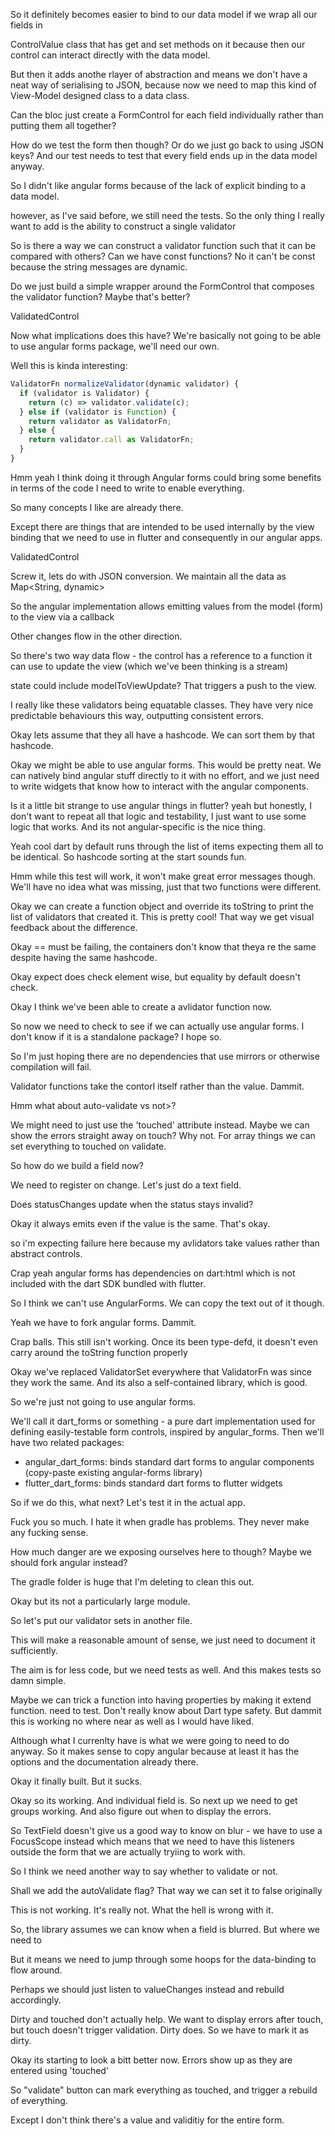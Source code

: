 So it definitely becomes easier to bind to our data model if we wrap all our fields in

ControlValue<T> class that has get and set methods on it because then our control can interact directly with the data model. 

But then it adds anothe rlayer of abstraction and means we don't have a neat way of serialising to JSON, because now we need to map this kind of View-Model designed class to a data class. 



Can the bloc just create a FormControl for each field individually rather than putting them all together? 

How do we test the form then though? Or do we just go back to using JSON keys? And our test needs to test that every field ends up in the data model anyway. 

So I didn't like angular forms because of the lack of explicit binding to a data model. 

however, as I've said before, we still need the tests. So the only thing I really want to add is the ability to construct a single validator

So is there a way we can construct a validator function such that it can be compared with others? Can we have const functions? No it can't be const because the string messages are dynamic. 

Do we just build a simple wrapper around the FormControl that composes the validator function? Maybe that's better? 

ValidatedControl

Now what implications does this have? We're basically not going to be able to use angular forms package, we'll need our own. 

Well this is kinda interesting: 
```js
ValidatorFn normalizeValidator(dynamic validator) {
  if (validator is Validator) {
    return (c) => validator.validate(c);
  } else if (validator is Function) {
    return validator as ValidatorFn;
  } else {
    return validator.call as ValidatorFn;
  }
}
```

Hmm yeah I think doing it through Angular forms could bring some benefits in terms of the code I need to write to enable everything. 

So many concepts I like are already there. 

Except there are things that are intended to be used internally by the view binding that we need to use in flutter and consequently in our angular apps. 

ValidatedControl

Screw it, lets do with JSON conversion. We maintain all the data as Map<String, dynamic> 


So the angular implementation allows emitting values from the model (form) to the view via a callback

Other changes flow in the other direction.

So there's two way data flow - the control has a reference to a function it can use to update the view (which we've been thinking is a stream)

state could include modelToViewUpdate? That triggers a push to the view. 

I really like these validators being equatable classes. They have very nice predictable behaviours this way, outputting consistent errors. 

Okay lets assume that they all have a hashcode. We can sort them by that hashcode. 

Okay we might be able to use angular forms. This would be pretty neat. We can natively bind angular stuff directly to it with no effort, and we just need to write widgets that know how to interact with the angular components. 

Is it a little bit strange to use angular things in flutter? yeah but honestly, I don't want to repeat all that logic and testability, I just want to use some logic that works. And its not angular-specific is the nice thing. 

Yeah cool dart by default runs through the list of items expecting them all to be identical. So hashcode sorting at the start sounds fun. 

Hmm while this test will work, it won't make great error messages though. We'll have no idea what was missing, just that two functions were different. 

Okay we can create a function object and override its toString to print the list of validators that created it. This is pretty cool! That way we get visual feedback about the difference. 

Okay == must be failing, the containers don't know that theya re the same despite having the same hashcode. 

Okay expect does check element wise, but equality by default doesn't check. 

Okay I think we've been able to create a avlidator function now. 

So now we need to check to see if we can actually use angular forms. I don't know if it is a standalone package? I hope so. 

So I'm just hoping there are no dependencies that use mirrors or otherwise compilation will fail. 

Validator functions take the contorl itself rather than the value. Dammit. 

Hmm what about auto-validate vs not>? 

We might need to just use the 'touched' attribute instead. Maybe we can show the errors straight away on touch? Why not. For array things we can set everything to touched on validate. 

So how do we build a field now? 

We need to register on change. Let's just do a text field. 

Does statusChanges update when the status stays invalid? 

Okay it always emits even if the value is the same. That's okay. 

so i'm expecting failure here because my avlidators take values rather than abstract controls. 

Crap yeah angular forms has dependencies on dart:html which is not included with the dart SDK bundled with flutter. 



So I think we can't use AngularForms. We can copy the text out of it though. 

Yeah we have to fork angular forms. Dammit. 

Crap balls. This still isn't working. Once its been type-defd, it doesn't even carry around the toString function properly

Okay we've replaced ValidatorSet<T> everywhere that ValidatorFn was since they work the same. And its also a self-contained library, which is good. 

So we're just not going to use angular forms. 

We'll call it dart_forms or something - a pure dart implementation used for defining easily-testable form controls, inspired by angular_forms. 
Then we'll have two related packages:
- angular_dart_forms: binds standard dart forms to angular components (copy-paste existing angular-forms library)
- flutter_dart_forms: binds standard dart forms to flutter widgets

So if we do this, what next? Let's test it in the actual app. 

Fuck you so much. I hate it when gradle has problems. They never make any fucking sense. 

How much danger are we exposing ourselves here to though? Maybe we should fork angular instead? 

The gradle folder is huge that I'm deleting to clean this out. 

Okay but its not a particularly large module. 

So let's put our validator sets in another file. 

This will make a reasonable amount of sense, we just need to document it sufficiently. 

The aim is for less code, but we need tests as well. And this makes tests so damn simple. 

Maybe we can trick a function into having properties by making it extend function. need to test. Don't really know about Dart type safety. But dammit this is working no where near as well as I would have liked. 

Although what I currenlty have is what we were going to need to do anyway. So it makes sense to copy angular because at least it has the options and the documentation already there. 

Okay it finally built. But it sucks. 

Okay so its working. And individual field is. So next up we need to get groups working. And also figure out when to display the errors. 

So TextField doesn't give us a good way to know on blur - we have to use a FocusScope instead which means that we need to have this listeners outside the form that we are actually tryiing to work with. 

So I think we need another way to say whether to validate or not. 

Shall we add the autoValidate flag? That way we can set it to false originally

This is not working. It's really not. What the hell is wrong with it. 

So, the library assumes we can know when a field is blurred. But where we need to 

But it means we need to jump through some hoops for the data-binding to flow around. 

Perhaps we should just listen to valueChanges instead and rebuild accordingly. 

Dirty and touched don't actually help. We want to display errors after touch, but touch doesn't trigger validation. Dirty does. So we have to mark it as dirty. 

Okay its starting to look a bitt better now. Errors show up as they are entered using 'touched'

So "validate" button can mark everything as touched, and trigger a rebuild of everything. 

Except I don't think there's a value and validitiy for the entire form. 